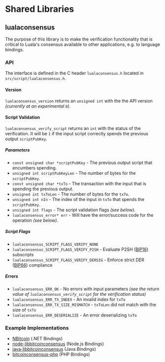Shared Libraries
================

## lualaconsensus

The purpose of this library is to make the verification functionality that is critical to Luala's consensus available to other applications, e.g. to language bindings.

### API

The interface is defined in the C header `lualaconsensus.h` located in  `src/script/lualaconsensus.h`.

#### Version

`lualaconsensus_version` returns an `unsigned int` with the the API version *(currently at an experimental `0`)*.

#### Script Validation

`lualaconsensus_verify_script` returns an `int` with the status of the verification. It will be `1` if the input script correctly spends the previous output `scriptPubKey`.

##### Parameters
- `const unsigned char *scriptPubKey` - The previous output script that encumbers spending.
- `unsigned int scriptPubKeyLen` - The number of bytes for the `scriptPubKey`.
- `const unsigned char *txTo` - The transaction with the input that is spending the previous output.
- `unsigned int txToLen` - The number of bytes for the `txTo`.
- `unsigned int nIn` - The index of the input in `txTo` that spends the `scriptPubKey`.
- `unsigned int flags` - The script validation flags *(see below)*.
- `lualaconsensus_error* err` - Will have the error/success code for the operation *(see below)*.

##### Script Flags
- `lualaconsensus_SCRIPT_FLAGS_VERIFY_NONE`
- `lualaconsensus_SCRIPT_FLAGS_VERIFY_P2SH` - Evaluate P2SH ([BIP16](https://github.com/bitcoin/bips/blob/master/bip-0016.mediawiki)) subscripts
- `lualaconsensus_SCRIPT_FLAGS_VERIFY_DERSIG` - Enforce strict DER ([BIP66](https://github.com/bitcoin/bips/blob/master/bip-0066.mediawiki)) compliance

##### Errors
- `lualaconsensus_ERR_OK` - No errors with input parameters *(see the return value of `lualaconsensus_verify_script` for the verification status)*
- `lualaconsensus_ERR_TX_INDEX` - An invalid index for `txTo`
- `lualaconsensus_ERR_TX_SIZE_MISMATCH` - `txToLen` did not match with the size of `txTo`
- `lualaconsensus_ERR_DESERIALIZE` - An error deserializing `txTo`

### Example Implementations
- [NBitcoin](https://github.com/NicolasDorier/NBitcoin/blob/master/NBitcoin/Script.cs#L814) (.NET Bindings)
- [node-libbitcoinconsensus](https://github.com/bitpay/node-libbitcoinconsensus) (Node.js Bindings)
- [java-libbitcoinconsensus](https://github.com/dexX7/java-libbitcoinconsensus) (Java Bindings)
- [bitcoinconsensus-php](https://github.com/Bit-Wasp/bitcoinconsensus-php) (PHP Bindings)
